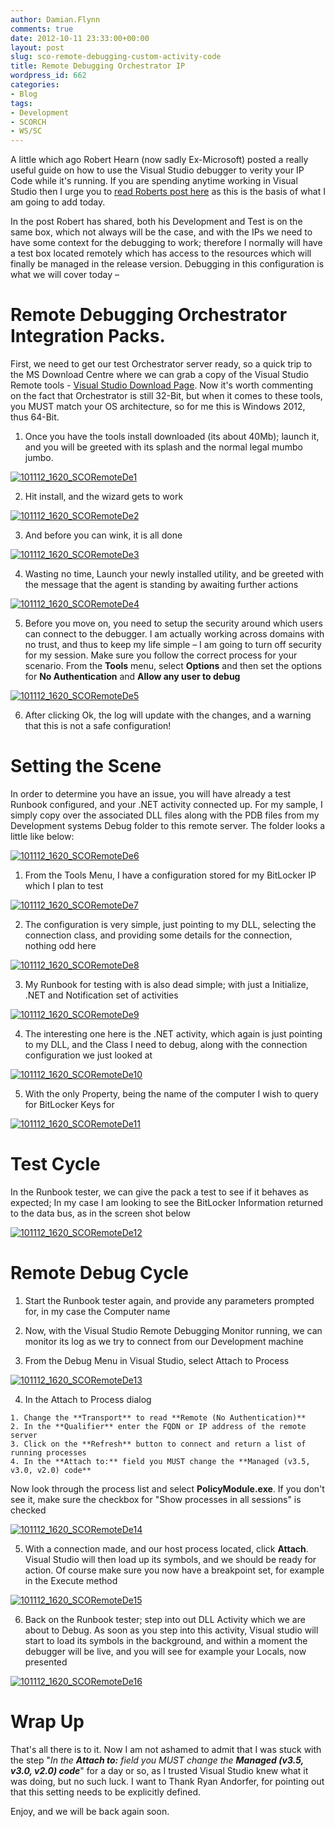 ```yaml
---
author: Damian.Flynn
comments: true
date: 2012-10-11 23:33:00+00:00
layout: post
slug: sco-remote-debugging-custom-activity-code
title: Remote Debugging Orchestrator IP
wordpress_id: 662
categories:
- Blog
tags:
- Development
- SCORCH
- WS/SC
---
```


A little which ago Robert Hearn (now sadly Ex-Microsoft) posted a really useful guide on how to use the Visual Studio debugger to verity your IP Code while it's running. If you are spending anytime working in Visual Studio then I urge you to [read Roberts post here](http://blogs.technet.com/b/orchestrator/archive/2012/04/23/stepping-through-custom-activity-code-using-the-debugger.aspx) as this is the basis of what I am going to add today.

In the post Robert has shared, both his Development and Test is on the same box, which not always will be the case, and with the IPs we need to have some context for the debugging to work; therefore I normally will have a test box located remotely which has access to the resources which will finally be managed in the release version. Debugging in this configuration is what we will cover today –

# Remote Debugging Orchestrator Integration Packs.

First, we need to get our test Orchestrator server ready, so a quick trip to the MS Download Centre where we can grab a copy of the Visual Studio Remote tools - [Visual Studio Download Page](http://www.microsoft.com/visualstudio/eng/downloads). Now it's worth commenting on the fact that Orchestrator is still 32-Bit, but when it comes to these tools, you MUST match your OS architecture, so for me this is Windows 2012, thus 64-Bit.

  1. Once you have the tools install downloaded (its about 40Mb); launch it, and you will be greeted with its splash and the normal legal mumbo jumbo.

[![101112_1620_SCORemoteDe1](/Media/2014/02/101112_1620_SCORemoteDe1_thumb.png)](/Media/2014/02/101112_1620_SCORemoteDe1.png)

  2. Hit install, and the wizard gets to work

[![101112_1620_SCORemoteDe2](/Media/2014/02/101112_1620_SCORemoteDe2_thumb.png)](/Media/2014/02/101112_1620_SCORemoteDe2.png)

  3. And before you can wink, it is all done

[![101112_1620_SCORemoteDe3](/Media/2014/02/101112_1620_SCORemoteDe3_thumb.png)](/Media/2014/02/101112_1620_SCORemoteDe3.png)

  4. Wasting no time, Launch your newly installed utility, and be greeted with the message that the agent is standing by awaiting further actions

[![101112_1620_SCORemoteDe4](/Media/2014/02/101112_1620_SCORemoteDe4_thumb.png)](/Media/2014/02/101112_1620_SCORemoteDe4.png)

  5. Before you move on, you need to setup the security around which users can connect to the debugger. I am actually working across domains with no trust, and thus to keep my life simple – I am going to turn off security for my session. Make sure you follow the correct process for your scenario. From the **Tools** menu, select **Options** and then set the options for **No Authentication** and **Allow any user to debug**

[![101112_1620_SCORemoteDe5](/Media/2014/02/101112_1620_SCORemoteDe5_thumb.png)](/Media/2014/02/101112_1620_SCORemoteDe5.png)

  6. After clicking Ok, the log will update with the changes, and a warning that this is not a safe configuration! 

# Setting the Scene

In order to determine you have an issue, you will have already a test Runbook configured, and your .NET activity connected up. For my sample, I simply copy over the associated DLL files along with the PDB files from my Development systems Debug folder to this remote server. The folder looks a little like below:

[![101112_1620_SCORemoteDe6](/Media/2014/02/101112_1620_SCORemoteDe6_thumb.png)](/Media/2014/02/101112_1620_SCORemoteDe6.png)

  1. From the Tools Menu, I have a configuration stored for my BitLocker IP which I plan to test

[![101112_1620_SCORemoteDe7](/Media/2014/02/101112_1620_SCORemoteDe7_thumb.png)](/Media/2014/02/101112_1620_SCORemoteDe7.png)

  2. The configuration is very simple, just pointing to my DLL, selecting the connection class, and providing some details for the connection, nothing odd here

[![101112_1620_SCORemoteDe8](/Media/2014/02/101112_1620_SCORemoteDe8_thumb.png)](/Media/2014/02/101112_1620_SCORemoteDe8.png)

  3. My Runbook for testing with is also dead simple; with just a Initialize, .NET and Notification set of activities

[![101112_1620_SCORemoteDe9](/Media/2014/02/101112_1620_SCORemoteDe9_thumb.png)](/Media/2014/02/101112_1620_SCORemoteDe9.png)

  4. The interesting one here is the .NET activity, which again is just pointing to my DLL, and the Class I need to debug, along with the connection configuration we just looked at

[![101112_1620_SCORemoteDe10](/Media/2014/02/101112_1620_SCORemoteDe10_thumb.png)](/Media/2014/02/101112_1620_SCORemoteDe10.png)

  5. With the only Property, being the name of the computer I wish to query for BitLocker Keys for

[![101112_1620_SCORemoteDe11](/Media/2014/02/101112_1620_SCORemoteDe11_thumb.png)](/Media/2014/02/101112_1620_SCORemoteDe11.png)

# Test Cycle

In the Runbook tester, we can give the pack a test to see if it behaves as expected; In my case I am looking to see the BitLocker Information returned to the data bus, as in the screen shot below

[![101112_1620_SCORemoteDe12](/Media/2014/02/101112_1620_SCORemoteDe12_thumb.png)](/Media/2014/02/101112_1620_SCORemoteDe12.png)

# Remote Debug Cycle

  1. Start the Runbook tester again, and provide any parameters prompted for, in my case the Computer name

  2. Now, with the Visual Studio Remote Debugging Monitor running, we can monitor its log as we try to connect from our Development machine

  3. From the Debug Menu in Visual Studio, select Attach to Process

[![101112_1620_SCORemoteDe13](/Media/2014/02/101112_1620_SCORemoteDe13_thumb.png)](/Media/2014/02/101112_1620_SCORemoteDe13.png)

  4. In the Attach to Process dialog

    1. Change the **Transport** to read **Remote (No Authentication)**  
    2. In the **Qualifier** enter the FQDN or IP address of the remote server  
    3. Click on the **Refresh** button to connect and return a list of running processes  
    4. In the **Attach to:** field you MUST change the **Managed (v3.5, v3.0, v2.0) code**

Now look through the process list and select **PolicyModule.exe**. If you don't see it, make sure the checkbox for "Show processes in all sessions" is checked

[![101112_1620_SCORemoteDe14](/Media/2014/02/101112_1620_SCORemoteDe14_thumb.png)](/Media/2014/02/101112_1620_SCORemoteDe14.png)

  5. With a connection made, and our host process located, click **Attach**. Visual Studio will then load up its symbols, and we should be ready for action. Of course make sure you now have a breakpoint set, for example in the Execute method

[![101112_1620_SCORemoteDe15](/Media/2014/02/101112_1620_SCORemoteDe15_thumb.png)](/Media/2014/02/101112_1620_SCORemoteDe15.png)

  6. Back on the Runbook tester; step into out DLL Activity which we are about to Debug. As soon as you step into this activity, Visual studio will start to load its symbols in the background, and within a moment the debugger will be live, and you will see for example your Locals, now presented

[![101112_1620_SCORemoteDe16](/Media/2014/02/101112_1620_SCORemoteDe16_thumb.png)](/Media/2014/02/101112_1620_SCORemoteDe16.png)

# Wrap Up

That's all there is to it. Now I am not ashamed to admit that I was stuck with the step "_In the **Attach to:** field you MUST change the **Managed (v3.5, v3.0, v2.0) code**_" for a day or so, as I trusted Visual Studio knew what it was doing, but no such luck. I want to Thank Ryan Andorfer, for pointing out that this setting needs to be explicitly defined.

Enjoy, and we will be back again soon.
